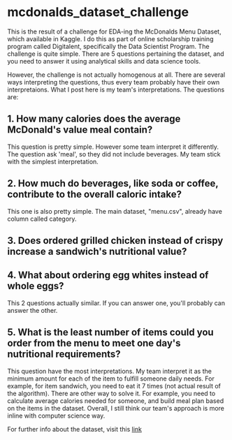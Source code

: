 # mcdonalds_dataset_challenge

This is the result of a challenge for EDA-ing the McDonalds Menu Dataset, which available in Kaggle. I do this as part of online scholarship training program called Digitalent, specifically the Data Scientist Program. The challenge is quite simple. There are 5 questions pertaining the dataset, and you need to answer it using analytical skills and data science tools.

However, the challenge is not actually homogenous at all. There are several ways interpreting the questions, thus every team probably have their own interpretaions. What I post here is my team's interpretations. The questions are:

## 1. How many calories does the average McDonald's value meal contain?
This question is pretty simple. However some team interpret it differently. The question ask 'meal', so they did not include beverages. My team stick with the simplest interpretation.

## 2. How much do beverages, like soda or coffee, contribute to the overall caloric intake? 
This one is also pretty simple. The main dataset, "menu.csv", already have column called category.

## 3. Does ordered grilled chicken instead of crispy increase a sandwich's nutritional value? 
## 4. What about ordering egg whites instead of whole eggs? 
This 2 questions actually similar. If you can answer one, you'll probably can answer the other.

## 5. What is the least number of items could you order from the menu to meet one day's nutritional requirements?
This question have the most interpretations. My team interpret it as the minimum amount for each of the item to fulfill someone daily needs. For example, for item sandwich, you need to eat it 7 times (not actual result of the algorithm). There are other way to solve it. For example, you need to calculate average calories needed for someone, and build meal plan based on the items in the dataset. Overall, I still think our team's approach is more inline with computer science way.

For further info about the dataset, visit this [link](https://www.kaggle.com/mcdonalds/nutrition-facts)
